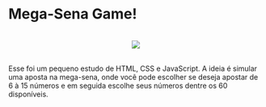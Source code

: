 # Mega-Sena Game!
<br>
<div align="center"><img src="https://cdn.discordapp.com/attachments/902870162544406528/902872950552793108/mega-sena-gif.gif"></div>
<br>
<p>Esse foi um pequeno estudo de HTML, CSS e JavaScript. A ideia é simular uma aposta na mega-sena, onde você pode escolher se deseja apostar de 6 à 15 números e em seguida escolhe seus números dentre os 60 disponíveis.</p>

